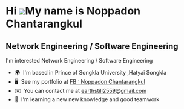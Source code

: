 Hi ![](https://user-images.githubusercontent.com/18350557/176309783-0785949b-9127-417c-8b55-ab5a4333674e.gif)My name is Noppadon Chantarangkul
==============================================================================================================================================

Network Engineering / Software Engineering
------------------------------------------

I'm interested Network Engineering / Software Engineering

* 🌍  I'm based in Prince of Songkla University ,Hatyai Songkla
* 🖥️  See my portfolio at [FB : Noppadon Chantarangkul](http:///www.facebook.com/NoppadonChantarangkul/)
* ✉️  You can contact me at [earthstill2559@gmail.com](mailto:earthstill2559@gmail.com)
* 🧠  I'm learning a new new knowledge and good teamwork
